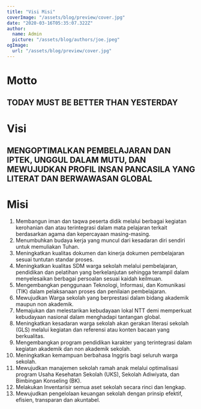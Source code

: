 ```yaml
---
title: "Visi Misi"
coverImage: "/assets/blog/preview/cover.jpg"
date: "2020-03-16T05:35:07.322Z"
author:
  name: Admin
  picture: "/assets/blog/authors/joe.jpeg"
ogImage:
  url: "/assets/blog/preview/cover.jpg"
---
```

# Motto

## TODAY MUST BE BETTER THAN YESTERDAY


# Visi

## MENGOPTIMALKAN PEMBELAJARAN DAN IPTEK, UNGGUL DALAM MUTU, DAN MEWUJUDKAN PROFIL INSAN PANCASILA YANG  LITERAT DAN BERWAWASAN GLOBAL



# Misi

1)	Membangun iman dan taqwa peserta didik melalui berbagai kegiatan kerohanian dan atau terintegrasi dalam mata pelajaran terkait berdasarkan agama dan kepercayaan  masing-masing. 
2)	Menumbuhkan budaya kerja yang muncul dari kesadaran diri sendiri untuk memuliakan Tuhan.
3)	Meningkatkan kualitas dokumen dan kinerja dokumen pembelajaran sesuai tuntutan standar proses.
4)	Meningkatkan kualitas SDM warga sekolah melalui pembelajaran, pendidikan dan pelatihan yang berkelanjutan sehingga terampil dalam menyelesaikan berbagai persoalan sesuai kaidah keilmuan.
5)	Mengembangkan penggunaan Teknologi, Informasi, dan Komunikasi (TIK) dalam pelaksanaan proses dan penilaian pembelajaran.
6)	Mewujudkan Warga sekolah yang berprestasi dalam bidang akademik maupun non akademik.
7)	Memajukan dan melestarikan kebudayaan lokal NTT demi memperkuat kebudayaan nasional dalam menghadapi tantangan global.
8)	Meningkatkan kesadaran warga sekolah akan gerakan literasi sekolah (GLS) melalui kegiatan dan  referensi atau konten bacaan yang berkualitas.
9)	Mengembangkan program pendidikan karakter yang terintegrasi dalam kegiatan akademik dan non akademik sekolah.
10)	Meningkatkan kemampuan berbahasa Inggris bagi seluruh warga sekolah.
11)	Mewujudkan manajemen sekolah ramah anak melalui optimalisasi program Usaha Kesehatan Sekolah (UKS), Sekolah Adiwiyata, dan Bimbingan Konseling (BK).
12)	Melakukan Inventarisir semua aset sekolah secara rinci dan lengkap.
13)	Mewujudkan pengelolaan keuangan sekolah dengan prinsip efektif, efisien, transparan dan akuntabel.
